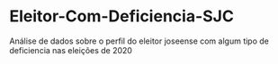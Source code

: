 # Eleitor-Com-Deficiencia-SJC
Análise de dados sobre o perfil do eleitor joseense com algum tipo de deficiencia nas eleições de 2020
